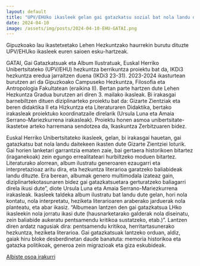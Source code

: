 ```yaml
---
layout: default
title: "UPV/EHUko ikasleek gelan gai gatazkatsu sozial bat nola landu daitekeen ikasten dute"
date: 2024-04-10
image: /assets/img/posts/2024-04-10-EHU-GATAI.png
---
```


Gipuzkoako lau ikastetxetako Lehen Hezkuntzako haurrekin burutu dituzte UPV/EHUko ikasleek euren saioen esku-hartzeak.

GATAI, Gai Gatazkatsuak eta Album Ilustratuak, Euskal Herriko Unibertsitateko (UPV/EHU) hezkuntza berrikuntza proiektu bat da, IKDi3 hezkuntza eredua jarraitzen duena (IKDi3 23-31). 2023-2024 ikasturtean burutzen ari da Gipuzkoako Campuseko Hezkuntza, Filosofia eta Antropologia Fakultatean (eraikina II). Bertan parte hartzen dute Lehen Hezkuntza Gradua burutzen ari diren 3. mailako ikasleak. Bi irakasgai barnebiltzen dituen diziplinarteko proiektu bat da: Gizarte Zientziak eta beren didaktika II eta Hizkuntza eta Literaturaren Didaktika, bertako irakasleak proiektuko koordinatzaile direlarik (Ursula Luna eta Amaia Serrano-Mariezkurrena irakasleak). Proiektu honen asmoa unibertsitate-ikastetxe arteko harremana sendotzea da, Ikaskuntza Zerbitzuaren bidez.

Euskal Herriko Unibertsitateko ikasleek, gelan, bi irakasgai hauetan, gai gatazkatsu bat nola landu daitekeen ikasten dute Gizarte Zientziei loturik. Gai horien lanketari garrantzia ematen zaie, bai gertaera historikoen bitartez (iraganekoak) zein egungo errealitateari hurbiltzeko moduen bitartez. Literaturako alorrean, album ilustratu generoaren ezaugarri eta interpretazioaz aritu dira, eta hezkuntza literarioa garatzeko baliabideak landu dituzte. Era berean, albumak genero multimodala izateaz gain, diziplinartekotasunaren bidez gai gatazkatsuetara gerturatzeko baliagarri direla ikusi dute”, diote Ursula Luna eta Amaia Serrano-Mariezkurrena irakasleak. Ikasleek taldeka album ilustratu bat landu dute gelan, hori nola kontatu, nola interpretatu, heziketa literarioaren araberako jarduerak nola planteatu, eta abar ikasiz. “Albumean lantzen den gai gatazkatsua LHko ikasleekin nola jorratu ikasi dute (hausnarketarako galderak nola diseinatu, zein baliabide aukeratu pentsamendu kritikoa sustatzeko, etab.)”. Lantzen diren ardatz nagusiak dira: pentsamendu kritikoa, herritartasunerako hezkuntza, heziketa literarioa. Gai gatazkatsuak lantzeko orduan, aldiz, gaiak hiru bloke desberdinetan daude banatuta: memoria historikoa eta gatazka politikoak, generoa zein migrazioak eta giza eskubideak.

 <a href="https://www.ehu.eus/eu/-/gatai-proiektua-gai-gatazkatsuak-album-ilustratuak" target="_blank"> Albiste osoa irakurri </a>
